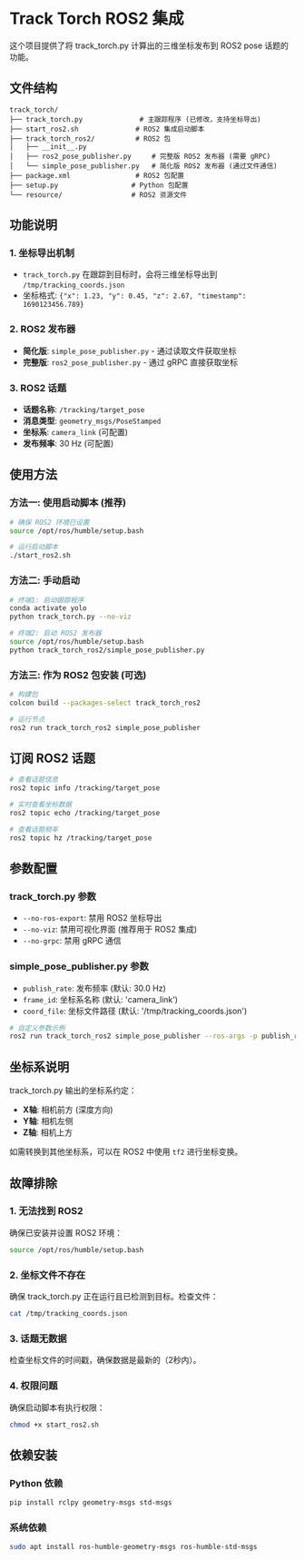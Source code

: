 # Track Torch ROS2 集成

这个项目提供了将 track_torch.py 计算出的三维坐标发布到 ROS2 pose 话题的功能。

## 文件结构

```
track_torch/
├── track_torch.py              # 主跟踪程序 (已修改，支持坐标导出)
├── start_ros2.sh              # ROS2 集成启动脚本
├── track_torch_ros2/          # ROS2 包
│   ├── __init__.py
│   ├── ros2_pose_publisher.py     # 完整版 ROS2 发布器 (需要 gRPC)
│   └── simple_pose_publisher.py   # 简化版 ROS2 发布器 (通过文件通信)
├── package.xml                # ROS2 包配置
├── setup.py                  # Python 包配置
└── resource/                 # ROS2 资源文件
```

## 功能说明

### 1. 坐标导出机制
- `track_torch.py` 在跟踪到目标时，会将三维坐标导出到 `/tmp/tracking_coords.json`
- 坐标格式: `{"x": 1.23, "y": 0.45, "z": 2.67, "timestamp": 1690123456.789}`

### 2. ROS2 发布器
- **简化版**: `simple_pose_publisher.py` - 通过读取文件获取坐标
- **完整版**: `ros2_pose_publisher.py` - 通过 gRPC 直接获取坐标

### 3. ROS2 话题
- **话题名称**: `/tracking/target_pose`
- **消息类型**: `geometry_msgs/PoseStamped`
- **坐标系**: `camera_link` (可配置)
- **发布频率**: 30 Hz (可配置)

## 使用方法

### 方法一: 使用启动脚本 (推荐)

```bash
# 确保 ROS2 环境已设置
source /opt/ros/humble/setup.bash

# 运行启动脚本
./start_ros2.sh
```

### 方法二: 手动启动

```bash
# 终端1: 启动跟踪程序
conda activate yolo
python track_torch.py --no-viz

# 终端2: 启动 ROS2 发布器
source /opt/ros/humble/setup.bash
python track_torch_ros2/simple_pose_publisher.py
```

### 方法三: 作为 ROS2 包安装 (可选)

```bash
# 构建包
colcon build --packages-select track_torch_ros2

# 运行节点
ros2 run track_torch_ros2 simple_pose_publisher
```

## 订阅 ROS2 话题

```bash
# 查看话题信息
ros2 topic info /tracking/target_pose

# 实时查看坐标数据
ros2 topic echo /tracking/target_pose

# 查看话题频率
ros2 topic hz /tracking/target_pose
```

## 参数配置

### track_torch.py 参数
- `--no-ros-export`: 禁用 ROS2 坐标导出
- `--no-viz`: 禁用可视化界面 (推荐用于 ROS2 集成)
- `--no-grpc`: 禁用 gRPC 通信

### simple_pose_publisher.py 参数
- `publish_rate`: 发布频率 (默认: 30.0 Hz)
- `frame_id`: 坐标系名称 (默认: 'camera_link')
- `coord_file`: 坐标文件路径 (默认: '/tmp/tracking_coords.json')

```bash
# 自定义参数示例
ros2 run track_torch_ros2 simple_pose_publisher --ros-args -p publish_rate:=20.0 -p frame_id:=base_link
```

## 坐标系说明

track_torch.py 输出的坐标系约定：
- **X轴**: 相机前方 (深度方向)
- **Y轴**: 相机左侧
- **Z轴**: 相机上方

如需转换到其他坐标系，可以在 ROS2 中使用 `tf2` 进行坐标变换。

## 故障排除

### 1. 无法找到 ROS2
确保已安装并设置 ROS2 环境：
```bash
source /opt/ros/humble/setup.bash
```

### 2. 坐标文件不存在
确保 track_torch.py 正在运行且已检测到目标。检查文件：
```bash
cat /tmp/tracking_coords.json
```

### 3. 话题无数据
检查坐标文件的时间戳，确保数据是最新的（2秒内）。

### 4. 权限问题
确保启动脚本有执行权限：
```bash
chmod +x start_ros2.sh
```

## 依赖安装

### Python 依赖
```bash
pip install rclpy geometry-msgs std-msgs
```

### 系统依赖
```bash
sudo apt install ros-humble-geometry-msgs ros-humble-std-msgs
```
